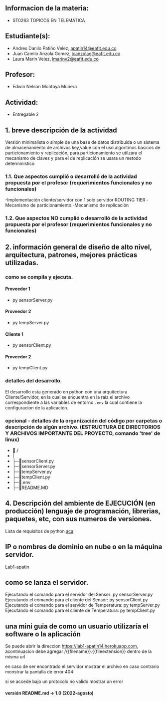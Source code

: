 ## Informacion de la materia:

- ST0263 TOPICOS EN TELEMATICA

## Estudiante(s):

- Andres Danilo Patiño Velez, apatin14@eafit.edu.co
- Juan Camilo Anzola Gomez, jcanzolag@eafit.edu.co
- Laura Marin Velez, lmarinv2@eafit.edu.co

## Profesor:

- Edwin Nelson Montoya Munera

## Actividad:

- Entregable 2

## 1. breve descripción de la actividad

Versión minimalista o simple de una base de datos distribuida o un sistema de almacenamiento de archivos key,value con el uso algoritmos básicos de particionamiento y replicación, para particionamiento se utilzara el mecanismo de claves y para el de replicación se usara un metodo deterministico 

### 1.1. Que aspectos cumplió o desarrolló de la actividad propuesta por el profesor (requerimientos funcionales y no funcionales)

-Implementación cliente/servidor con 1 solo servidor ROUTING TIER
-Mecanismo de particionamiento
-Mecanismo de replicación

### 1.2. Que aspectos NO cumplió o desarrolló de la actividad propuesta por el profesor (requerimientos funcionales y no funcionales)

## 2. información general de diseño de alto nivel, arquitectura, patrones, mejores prácticas utilizadas.


### como se compila y ejecuta.

#### Proveedor 1

- py sensorServer.py

#### Proveedor 2

- py tempServer.py

#### Cliente 1

- py sensorClient.py

#### Proveedor 2

- py tempClient.py

### detalles del desarrollo.

El desarrollo esta generado en python con una arquitectura Cliente/Servidor, en la cual se encuentra en la raiz el archivo correspondiente a las variables de entorno `.env` la cual contiene la configuracion de la aplicacion.

### opcional - detalles de la organización del código por carpetas o descripción de algún archivo. (ESTRUCTURA DE DIRECTORIOS Y ARCHIVOS IMPORTANTE DEL PROYECTO, comando 'tree' de linux)

- 📁./
-  |
- ├─💽sensorClient.py
- ├─💽sensorServer.py
- ├─💽tempServer.py
- ├─💽tempClient.py
- ├─💽.env
- ├─💽README.MD


## 4. Descripción del ambiente de EJECUCIÓN (en producción) lenguaje de programación, librerias, paquetes, etc, con sus numeros de versiones.

Lista de requisitos de python [aca](https://github.com/apatin14/lab2-apatin14_jcanzolag/blob/master/requirements.txt)

## IP o nombres de dominio en nube o en la máquina servidor.

[Lab1-apatin](https://lab1-apatin14.herokuapp.com/)

## como se lanza el servidor.

Ejecutando el comando para el servidor del Sensor: py sensorServer.py
Ejecutando el comando para el cliente del Sensor: py sensorClient.py
Ejecutando el comando para el servidor de Temperatura: py tempServer.py
Ejecutando el comando para el cliente de Temperatura: py tempClient.py

## una mini guia de como un usuario utilizaría el software o la aplicación

Se puede abrir la direccion https://lab1-apatin14.herokuapp.com, acontinuacion debe agregar /{{filename}}.{{fileextension}} dentro de la misma url

en caso de ser encontrado el servidor mostrar el archivo
en caso contrario monstrar la pantalla de error 404

si se accede bajo un protocolo no valido mostrar un error

#### versión README.md -> 1.0 (2022-agosto)
